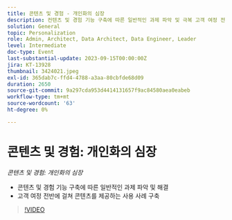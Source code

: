 ```yaml
---
title: 콘텐츠 및 경험 - 개인화의 심장
description: 컨텐츠 및 경험 기능 구축에 따른 일반적인 과제 파악 및 극복 고객 여정 전반에 걸쳐 컨텐츠를 유도하는 활용 사례 구축
solution: General
topic: Personalization
role: Admin, Architect, Data Architect, Data Engineer, Leader
level: Intermediate
doc-type: Event
last-substantial-update: 2023-09-15T00:00:00Z
jira: KT-13928
thumbnail: 3424021.jpeg
exl-id: 365dab7c-ffd4-4788-a3aa-80cbfde68d09
duration: 2650
source-git-commit: 9a297cda953d4414131657f9ac84580aea0eabeb
workflow-type: tm+mt
source-wordcount: '63'
ht-degree: 0%

---
```


# 콘텐츠 및 경험: 개인화의 심장

*콘텐츠 및 경험: 개인화의 심장*

* 콘텐츠 및 경험 기능 구축에 따른 일반적인 과제 파악 및 해결
* 고객 여정 전반에 걸쳐 콘텐츠를 제공하는 사용 사례 구축

>[!VIDEO](https://video.tv.adobe.com/v/3424021/?learn=on)
